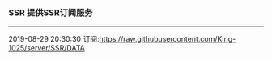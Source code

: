 ### SSR 提供SSR订阅服务
---
2019-08-29 20:30:30 订阅:https://raw.githubusercontent.com/King-1025/server/SSR/DATA
